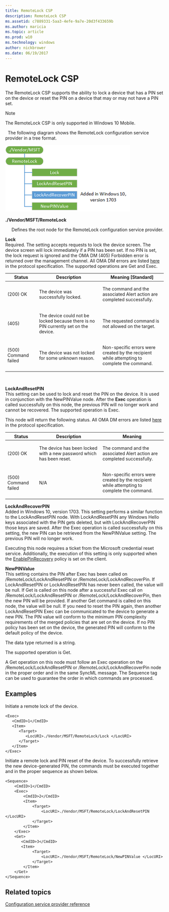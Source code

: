 ```yaml
---
title: RemoteLock CSP
description: RemoteLock CSP
ms.assetid: c7889331-5aa3-4efe-9a7e-20d3f433659b
ms.author: maricia
ms.topic: article
ms.prod: w10
ms.technology: windows
author: nickbrower
ms.date: 06/19/2017
---
```


# RemoteLock CSP


The RemoteLock CSP supports the ability to lock a device that has a PIN set on the device or reset the PIN on a device that may or may not have a PIN set.

> [!Note]  
> The RemoteLock CSP is only supported in Windows 10 Mobile.

 
The following diagram shows the RemoteLock configuration service provider in a tree format.

![provisioning\-csp\-remotelock](images/provisioning-csp-remotelock.png)

<a href="" id="--vendor-msft-remotelock"></a>**./Vendor/MSFT/RemoteLock**  
<p style="margin-left: 20px">Defines the root node for the RemoteLock configuration service provider.</p>

<a href="" id="lock"></a>**Lock**  
Required. The setting accepts requests to lock the device screen. The device screen will lock immediately if a PIN has been set. If no PIN is set, the lock request is ignored and the OMA DM (405) Forbidden error is returned over the management channel. All OMA DM errors are listed [here](http://go.microsoft.com/fwlink/p/?LinkId=522607) in the protocol specification. The supported operations are Get and Exec.

<table>
<colgroup>
<col width="20%" />
<col width="40%" />
<col width="40%" />
</colgroup>
<thead>
<tr class="header">
<th>Status</th>
<th>Description</th>
<th>Meaning [Standard]</th>
</tr>
</thead>
<tbody>
<tr class="odd">
<td><p>(200) OK</p></td>
<td><p>The device was successfully locked.</p></td>
<td><p>The command and the associated Alert action are completed successfully.</p></td>
</tr>
<tr class="even">
<td><p>(405)</p></td>
<td><p>The device could not be locked because there is no PIN currently set on the device.</p></td>
<td><p>The requested command is not allowed on the target.</p></td>
</tr>
<tr class="odd">
<td><p>(500) Command failed</p></td>
<td><p>The device was not locked for some unknown reason.</p></td>
<td><p>Non-specific errors were created by the recipient while attempting to complete the command.</p></td>
</tr>
</tbody>
</table>

 

<a href="" id="lockandresetpin"></a>**LockAndResetPIN**  
This setting can be used to lock and reset the PIN on the device. It is used in conjunction with the NewPINValue node. After the **Exec** operation is called successfully on this node, the previous PIN will no longer work and cannot be recovered. The supported operation is Exec.

This node will return the following status. All OMA DM errors are listed [here](http://go.microsoft.com/fwlink/p/?LinkId=522607) in the protocol specification.

<table>
<colgroup>
<col width="20%" />
<col width="40%" />
<col width="<40></40>%" />
</colgroup>
<thead>
<tr class="header">
<th>Status</th>
<th>Description</th>
<th>Meaning</th>
</tr>
</thead>
<tbody>
<tr class="odd">
<td><p>(200) OK</p></td>
<td><p>The device has been locked with a new password which has been reset.</p></td>
<td><p>The command and the associated Alert action are completed successfully.</p></td>
</tr>
<tr class="even">
<td><p>(500) Command failed</p></td>
<td><p>N/A</p></td>
<td><p>Non-specific errors were created by the recipient while attempting to complete the command.</p></td>
</tr>
</tbody>
</table>

<a href="" id="lockandrecoverpin"></a>**LockAndRecoverPIN**  
Added in Windows 10, version 1703. This setting performs a similar function to the LockAndResetPIN node. With LockAndResetPIN any Windows Hello keys associated with the PIN gets deleted, but with LockAndRecoverPIN those keys are saved. After the Exec operation is called successfully on this setting, the new PIN can be retrieved from the NewPINValue setting. The previous PIN will no longer work.

Executing this node requires a ticket from the Microsoft credential reset service. Additionally, the execution of this setting is only supported when the [EnablePinRecovery](https://msdn.microsoft.com/en-us/windows/hardware/commercialize/customize/mdm/passportforwork-csp#tenantid-policies-enablepinrecovery) policy is set on the client.


<a href="" id="newpinvalue"></a>**NewPINValue**  
This setting contains the PIN after Exec has been called on /RemoteLock/LockAndResetPIN or /RemoteLock/LockAndRecoverPin. If LockAndResetPIN or LockAndResetPIN has never been called, the value will be null. If Get is called on this node after a successful Exec call on /RemoteLock/LockAndResetPIN or /RemoteLock/LockAndRecoverPin, then the new PIN will be provided. If another Get command is called on this node, the value will be null. If you need to reset the PIN again, then another LockAndResetPIN Exec can be communicated to the device to generate a new PIN. The PIN value will conform to the minimum PIN complexity requirements of the merged policies that are set on the device. If no PIN policy has been set on the device, the generated PIN will conform to the default policy of the device.

The data type returned is a string.

The supported operation is Get.

A Get operation on this node must follow an Exec operation on the /RemoteLock/LockAndResetPIN or /RemoteLock/LockAndRecoverPin node in the proper order and in the same SyncML message. The Sequence tag can be used to guarantee the order in which commands are processed.

## Examples


Initiate a remote lock of the device.

``` syntax
<Exec>
   <CmdID>1</CmdID> 
   <Item> 
      <Target> 
         <LocURI>./Vendor/MSFT/RemoteLock/Lock </LocURI> 
      </Target> 
   </Item> 
</Exec>
```

Initiate a remote lock and PIN reset of the device. To successfully retrieve the new device-generated PIN, the commands must be executed together and in the proper sequence as shown below.

``` syntax
<Sequence>
    <CmdID>1</CmdID> 
    <Exec>
        <CmdID>2</CmdID> 
        <Item> 
            <Target> 
                <LocURI>./Vendor/MSFT/RemoteLock/LockAndResetPIN </LocURI> 
            </Target> 
        </Item> 
    </Exec>
    <Get>
       <CmdID>3</CmdID> 
       <Item> 
            <Target> 
                <LocURI>./Vendor/MSFT/RemoteLock/NewPINValue </LocURI> 
            </Target> 
        </Item> 
    </Get>
</Sequence>
```


## Related topics


[Configuration service provider reference](configuration-service-provider-reference.md)

 

 






